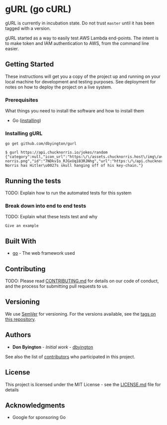 # gURL (go cURL)

gURL is currently in incubation state. Do not trust `master` until it has been tagged with a version.

gURL started as a way to easily test AWS Lambda end-points. The intent is to make token and IAM authentication to AWS, from the command line easier.

## Getting Started

These instructions will get you a copy of the project up and running on your local machine for development and testing purposes. See deployment for notes on how to deploy the project on a live system.

### Prerequisites

What things you need to install the software and how to install them

- Go ([installing](https://golang.org/install))

### Installing gURL

```
go get github.com/dbyington/gurl
```


```
$ gurl https://api.chucknorris.io/jokes/random
{"category":null,"icon_url":"https:\/\/assets.chucknorris.host\/img\/avatar\/chuck-norris.png","id":"7NDkvIo_RJGxUq183RJNhg","url":"https:\/\/api.chucknorris.io\/jokes\/7NDkvIo_RJGxUq183RJNhg","value":"Chuck Norris has Hitler\u0027s skull hanging off of his key-chain."}
```

## Running the tests

TODO: Explain how to run the automated tests for this system

### Break down into end to end tests

TODO: Explain what these tests test and why

```
Give an example
```



## Built With

* [go](https://golang.org/) - The web framework used

## Contributing

TODO: Please read [CONTRIBUTING.md](https://gist.github.com/PurpleBooth/b24679402957c63ec426) for details on our code of conduct, and the process for submitting pull requests to us.

## Versioning

We use [SemVer](http://semver.org/) for versioning. For the versions available, see the [tags on this repository](https://github.com/your/project/tags). 

## Authors

* **Don Byington** - *Initial work* - [dbyington](https://github.com/dbyington)

See also the list of [contributors](https://github.com/your/project/contributors) who participated in this project.

## License

This project is licensed under the MIT License - see the [LICENSE.md](LICENSE.md) file for details

## Acknowledgments

* Google for sponsoring Go
